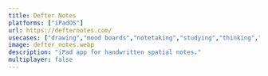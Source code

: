 ```yaml
---
title: Defter Notes
platforms: ["iPadOS"]
url: https://defternotes.com/
usecases: ["drawing","mood boards","notetaking","studying","thinking","virtual space"]
image: defter_notes.webp
description: "iPad app for handwritten spatial notes."
multiplayer: false
---
```

